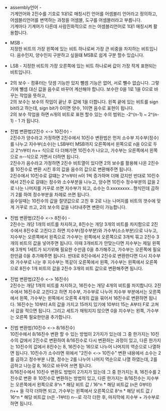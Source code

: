 - assembly언어 -                                                                                                                                  
기계언어와 2진수를 기호로 1대1로 매칭시킨 언어를 어셈블리 언어라고 정의하고, 어셈블리언어를 변역하는 과정을 어셈블, 도구를 어셈블러라고 부릅니다.                                             
기계마다 기계어가 다른데 사람진화적으로 쓰는 어셈블리언어로 1대1 매칭시켜 활용합니다.                                                                                 

- MSB -                                                                                                                                                      
지정한 비트의 가장 왼쪽에 있는 비트 하나로써 가장 큰 비중을 차지하는 비트입니다. 음수인지, 양수인지 구분하고 싶을떄 MSB로 쉽게 구분 할수 있습니다.                                                                                       

- LSB -
  지정한 비트의 가장 오른쪽에 있는 비트 하나로써 값이 가장 작게 표현되는 비트입니다.                                                                                                                               

- 2의 보수 -
컴퓨터는 덧셈 기능만 있지 뺄셈 기능은 없어, 서로 뺄수 없습니다. 그렇기에 뺄셈 대신 값을 음수로 바꾸어 계산해야 합니다. 보수란 0을 1로 1을 0으로 바꾸는 작업을 뜻하고,                                                                      
2의 보수는 보수의 작업이 끝난 후 값에 1을 더합니다. 왼쪽 끝에 있는 비트를 sign bit라고 하는데, sign bit가 0이면 양수, 1이면 음수로 표현이 됩니다.                                                                           
2의 보수 작업을 하면 n개의 비트로 표현 할수 있는 수의 범위는 -2^(n-1) ~ 2^(n-1) - 1 가 됩니다.                                                                           

- 진법 변환법(2진수 <-> 10진수) -                                                                                                                               
2진수가 양수라고 가정하면 2진수에서 10진수 변환법은 먼저 소수부 지수부(정수)를 나누고 지수부(소수)는 LSB부터 MSB까지 오른쪽에서 왼쪽으로 n을 0으로 두고 2^n부터 n++ 식으로 다 더해가면 10진수가 나오고,
가수부는 오른쪽에서 왼쪽으로 n--식으로 가면서 더하면 됩니다.                                                                                                                               
2진수가 음수라고 가정하면 2진수 비트열이 있다면 2의 보수를 활용해 나온 2진수를 10진수로 변환 시킨 후의 값을 음수의 값으로 변환해주면 됩니다.                                                                                             
2진수에서 10진수로 갈떄는 2^n부터 n이 1씩 증가하며 더해 갔지만 반대로 10진수에서 2진수로 갈떄는 정수와 소수부분을 나누고, 양수면  10진수 정수부분의 값을 2로 나눈 나머지를 거꾸로 쓰면 지수부가 되고, 소수는 0.xxxxxxxx...형식인데
곱하기 2를 하여 정수부분을 차례로 쓰면 됩니다.                                                                                                                                 
음수일때는 10진수의 값을 절댓값으로 고친 후 2로 나눈 나머지를 비트의 갯수에 맞게 거꾸로 쓰고, 2의 보수의 값을 나타내주면 변환이 가능합니다.                                                                                              

- 진법 변환법(2진수 <-> 8진수) -                                                                                                                               
2진수는 개당 1개의 비트를 차지하고, 8진수는 개당 3개의 비트를 차지함으로 2진수에서 8진수로 고친다고 하면 지수부(정수부분)와 가수부(소소부분)으로 나누고, 지수부는 오른쪽에서 왼족으로
가수부는 왼쪽에서 오른쪽으로 3개씩 묶고 2진수 3개의 비트의 값을 넣어주면 됩니다. 이때 3개비트가 안맞는다면 지수부는 제일 왼쪽에 3개씩 1세트가 되기위해 필요한 수만큼 0을 추가해주고,
가수부는 오른쪽에 필요한만큼 0을 추가해주면 됩니다. 반대로 8진수에서 2진수로 변환한다면 다시 지수부와 가수부로 나눈 후 지수부는 똑같이 오른쪽에서 왼쪽, 가수부는 왼쪽에서 오른쪽으로 8진수
1개 비트의 값을 2진수 3개의 비트 값으로 변환해주면 됩니다.                                                                                                                               

- 진법 변환법(2진수 <-> 16진수)                                                                                                                               
2진수는 개당 1개의 비트를 차지하고, 16진수는 개당 4개의 비트를 차지합니다. 2진수에서 16진수로 고친다고 하면 지수부, 가수부로 나누어 지수부 부분에서는 오른쪽에서 왼쪽, 가수부는 왼쪽에서 오른쪽 4개의 값을
묶어서 16진수로 변환하면 됩니다. 16진수는 10부터 A의 값을 가지고 15까지 있기에 10부터 15는 A부터 F로 고쳐서 값을 적으면 됩니다. 그리고 세트가 채워지지 않으면 0을 지수부는 왼쪽, 가수부는 오른쪽 필요한만큼 추가합니다.  

- 진법 변환법(10진수 <-> 8/16진수)                                                                                                                               
10진수에서 8/16진수 변환 할 수 있는 방법이 2가지가 있는데 그 중 한가지는 10진수의 값에서 2진수로 변환하여 8/16진수로 다시 변환하는 과정이 있고, 다른 한가지는 10진수의 값에서 8진수는 8, 16진수는 16으로 나누어
나머지의 역순으로 나열하면 됩니다. 10진수가 소수라면 위에서 "2진수 <-> 10진수" 변환 내용에서 소수는 2를 곱하고 정수부분 나열, 정수는 2를 나누어 나머지 역순으로 나열 하였는데, 2를 곱하고 나눈걸 8, 16으로 바꾸어
쓰면 됩니다.                                                                                                                               
8/16진수에서 10진수 변환도 방법이 2가지가 있는데 그 중 한가지는 8, 16진수를 2진수로 변환 후 10진수로 변환하는 방법이 있고, 다른 한가지는 8/16진수는 지수부는 오른쪽에서 왼쪽으로 8^n * 해당 비트 값 / 16^n * 해당 비트값 (n은 0부터) n++
을 각각 더하면 되고, 가수부는 왼쪽에서 오른쪽으로 8^n * 해당 비트 값 / 16^n * 해당 비트값 (n은 -1부터) n--로 각각 더한 후, 마지막에 지수부 + 가수부로 하면 됩니다.



 
